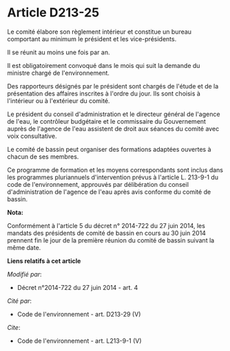 # Article D213-25

Le comité élabore son règlement intérieur et constitue un bureau comportant au minimum le président et les vice-présidents. 

Il se réunit au moins une fois par an. 

Il est obligatoirement convoqué dans le mois qui suit la demande du ministre chargé de l'environnement. 

Des rapporteurs désignés par le président sont chargés de l'étude et de la présentation des affaires inscrites à l'ordre du
jour. Ils sont choisis à l'intérieur ou à l'extérieur du comité. 

Le président du conseil d'administration et le directeur général de l'agence de l'eau, le contrôleur budgétaire et le
commissaire du Gouvernement auprès de l'agence de l'eau assistent de droit aux séances du comité avec voix consultative. 

Le comité de bassin peut organiser des formations adaptées ouvertes à chacun de ses membres. 

Ce programme de formation et les moyens correspondants sont inclus dans les programmes pluriannuels d'intervention prévus à
l'article L. 213-9-1 du code de l'environnement, approuvés par délibération du conseil d'administration de l'agence de l'eau
après avis conforme du comité de bassin.

**Nota:**

Conformément à l'article 5 du décret n° 2014-722 du 27 juin 2014, les mandats des présidents de comité de bassin en cours au
30 juin 2014 prennent fin le jour de la première réunion du comité de bassin suivant la même date.

**Liens relatifs à cet article**

_Modifié par_:

  - Décret n°2014-722 du 27 juin 2014 - art. 4

_Cité par_:

  - Code de l'environnement - art. D213-29 (V)

_Cite_:

  - Code de l'environnement - art. L213-9-1 (V)
